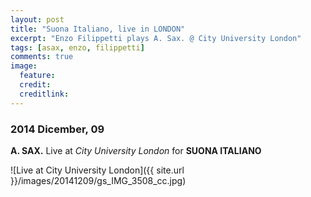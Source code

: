 ```yaml
---
layout: post
title: "Suona Italiano, live in LONDON"
excerpt: "Enzo Filippetti plays A. Sax. @ City University London"
tags: [asax, enzo, filippetti]
comments: true
image:
  feature: 
  credit: 
  creditlink: 
---
```


### 2014 Dicember, 09

**A. SAX.** Live at *City University London* for **SUONA ITALIANO**

![Live at City University London]({{ site.url }}/images/20141209/gs_IMG_3508_cc.jpg)